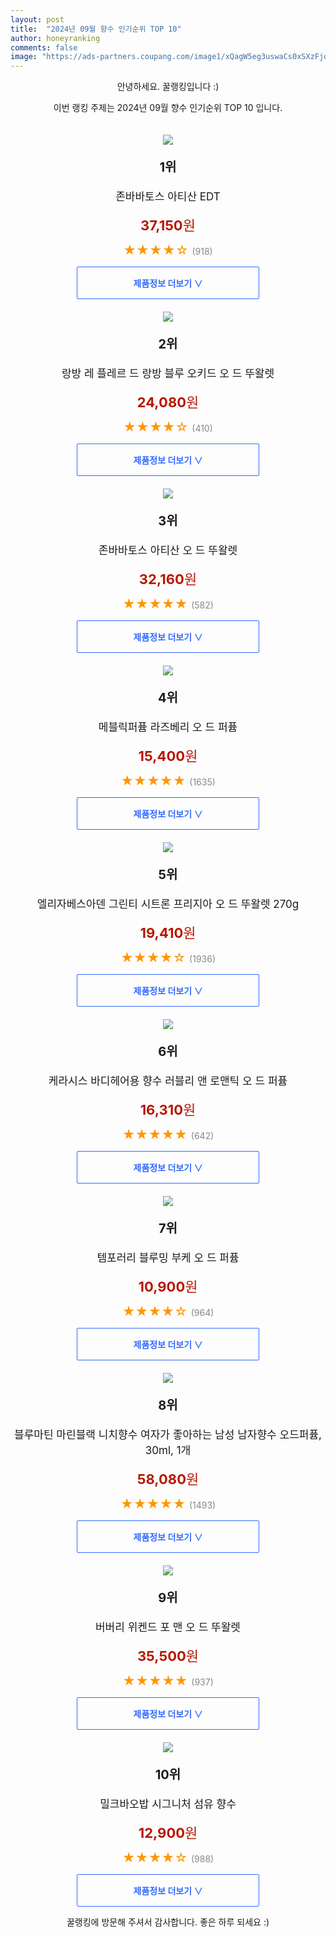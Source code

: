 ```yaml
---
layout: post
title:  "2024년 09월 향수 인기순위 TOP 10"
author: honeyranking
comments: false
image: "https://ads-partners.coupang.com/image1/xQagW5eg3uswaCs0xSXzFjoXituu376ivJo0p7LxXSVLiFqPKGwPuVa92IaIrBEAUdRSDm39g3JkOtkFqNOSY0JxKHyuf8zI04RpU1aT0Rcz1II6s2xUNzS2sBlcQnNv8TO-Rhw4koqK18ywVvMqcJxAPLsBTkPb_bg9dDWF6vfs2IkavdoDTLR9208PWwSt8QsWVw9n6KTHf61nDmrl-x-TY-MN9s-JUfprKS23m4oJztBw-2IjG1FW4Zv0wdCXHjs-qfmzHP7AJPTUaY0ToOUKoj9xvWTOWZ8="
---
```

<p style="text-align: center;">안녕하세요. 꿀랭킹입니다 :)</p>
<p style="text-align: center;">이번 랭킹 주제는 2024년 09월 향수 인기순위 TOP 10 입니다.</p><center><img src="https://ads-partners.coupang.com/image1/xQagW5eg3uswaCs0xSXzFjoXituu376ivJo0p7LxXSVLiFqPKGwPuVa92IaIrBEAUdRSDm39g3JkOtkFqNOSY0JxKHyuf8zI04RpU1aT0Rcz1II6s2xUNzS2sBlcQnNv8TO-Rhw4koqK18ywVvMqcJxAPLsBTkPb_bg9dDWF6vfs2IkavdoDTLR9208PWwSt8QsWVw9n6KTHf61nDmrl-x-TY-MN9s-JUfprKS23m4oJztBw-2IjG1FW4Zv0wdCXHjs-qfmzHP7AJPTUaY0ToOUKoj9xvWTOWZ8=" style="margin-top:20px" /></center><p style="text-align: center; font-size: 20px"><b>1위</b></p><p style="text-align: center; font-size: 17px">존바바토스 아티산 EDT</p><p style="text-align: center;"><span style="color: #b61800; font-size: 22px;"><b>37,150</b>원</span></p><p style="text-align: center;"><span style="color: #ff9600; font-size: 20px;">★★★★☆ </span><span style="color: #878787;">(918)</span></p><center><a href="https://link.coupang.com/re/AFFSDP?lptag=AF3899140&subid=honeyrank&pageKey=345494284&itemId=2554413862&vendorItemId=3002625520&traceid=V0-153-c5e4a99f687bf640&requestid=20240915050000524110478324&token=31850C%7CMIXED"><div style="font-size: 14px; display: inline-block; padding: 15px 90px; color: #346aff; border-radius: 2px; border: 1px solid #346aff; cursor: pointer;"><b>제품정보 더보기 &or;</b></div></a></center><center><img src="https://ads-partners.coupang.com/image1/H6JylUJvIDkvdk5VH7X1rUDyiIPKDn5nL25vVOvaNioh7sWVxx1IHS8KOU-oxULfhlLemo0_-QIYm-ah65Dgrn_NN7E0D39l6cvskeRx3gDfSDMwiWJ8KlXOur36KenHrQlgw6SXgx8ym81DSRQ-42eePCNaTnrLv-GBlDJpUrDnCXXi9Gbo8FGBXiIlPR6MzyLWNrCVwOB2eVA69Xn7sb63ovzT9yqViAX1yQ3R0CQURzsAK-rwCd7fMNuAbdGP-InPLLOseTHOdRHnBx-HMTZzEN3nbjqsLAU=" style="margin-top:20px" /></center><p style="text-align: center; font-size: 20px"><b>2위</b></p><p style="text-align: center; font-size: 17px">랑방 레 플레르 드 랑방 블루 오키드 오 드 뚜왈렛</p><p style="text-align: center;"><span style="color: #b61800; font-size: 22px;"><b>24,080</b>원</span></p><p style="text-align: center;"><span style="color: #ff9600; font-size: 20px;">★★★★☆ </span><span style="color: #878787;">(410)</span></p><center><a href="https://link.coupang.com/re/AFFSDP?lptag=AF3899140&subid=honeyrank&pageKey=7070423384&itemId=17556105616&vendorItemId=84722925889&traceid=V0-153-5b91fee0e584a020&requestid=20240915050000524110478324&token=31850C%7CMIXED"><div style="font-size: 14px; display: inline-block; padding: 15px 90px; color: #346aff; border-radius: 2px; border: 1px solid #346aff; cursor: pointer;"><b>제품정보 더보기 &or;</b></div></a></center><center><img src="https://ads-partners.coupang.com/image1/tC3zOWpJ55lI5hBJtCvTD12MpBL5k6zVEie-tzexlpVLnS9pzn7PZ5i8O_LDbRhmQ4HDediwCpSelaY4v4xmh87NbxUY07h4cAPFULmeYgP2JPfy7VmpLcxFWVu57IBH310Mf9f_xHiUWdAKbriPc0XE5hj8VsfsaSCMAR6Xq50LGJVm_iQrhlCF0GqluSLbGZes4PHepg4s-GHfwJpadMye7BJurrGXC9aF2QjzoA2WiBqMw-CZ77tOlxyrHNJtQlf1lJ53A0cW2JpA4RxE5UtFC0jNVL1nEw==" style="margin-top:20px" /></center><p style="text-align: center; font-size: 20px"><b>3위</b></p><p style="text-align: center; font-size: 17px">존바바토스 아티산 오 드 뚜왈렛</p><p style="text-align: center;"><span style="color: #b61800; font-size: 22px;"><b>32,160</b>원</span></p><p style="text-align: center;"><span style="color: #ff9600; font-size: 20px;">★★★★★ </span><span style="color: #878787;">(582)</span></p><center><a href="https://link.coupang.com/re/AFFSDP?lptag=AF3899140&subid=honeyrank&pageKey=345494284&itemId=13734917032&vendorItemId=3002625519&traceid=V0-153-c5e4a99f687bf640&requestid=20240915050000524110478324&token=31850C%7CMIXED"><div style="font-size: 14px; display: inline-block; padding: 15px 90px; color: #346aff; border-radius: 2px; border: 1px solid #346aff; cursor: pointer;"><b>제품정보 더보기 &or;</b></div></a></center><center><img src="https://ads-partners.coupang.com/image1/sKV3pRSiVsJeAiqNsBjohFDjI4JZJvsBvmC_cOWd9eixHFlWzZIqgnNO-6mgWeJz_dI4YZXa0SheJjXXNLvB4LMi6q_E34zYHtlothNO5pilopzpZ2amlFibywNmovUhDADqzJKjsnk-biXEUmOyKky10V3IjR-4j4nhuXl9_GN-9xwYFnoRE0joyPAlFVixUWatNJszWLLeGKT4W_kT84VJGLhD5eR1YdRcenrRHxAD1yfituVflSNJvkjOoEGW3htTk-Ge5SlohanovqFXTrJ2vM_ymQ4xRCo=" style="margin-top:20px" /></center><p style="text-align: center; font-size: 20px"><b>4위</b></p><p style="text-align: center; font-size: 17px">메블릭퍼퓸 라즈베리 오 드 퍼퓸</p><p style="text-align: center;"><span style="color: #b61800; font-size: 22px;"><b>15,400</b>원</span></p><p style="text-align: center;"><span style="color: #ff9600; font-size: 20px;">★★★★★ </span><span style="color: #878787;">(1635)</span></p><center><a href="https://link.coupang.com/re/AFFSDP?lptag=AF3899140&subid=honeyrank&pageKey=1555820562&itemId=2660956964&vendorItemId=70651572938&traceid=V0-153-02fadc603fad3878&requestid=20240915050000524110478324&token=31850C%7CMIXED"><div style="font-size: 14px; display: inline-block; padding: 15px 90px; color: #346aff; border-radius: 2px; border: 1px solid #346aff; cursor: pointer;"><b>제품정보 더보기 &or;</b></div></a></center><center><img src="https://ads-partners.coupang.com/image1/MsWubSbi8BBSI_RPMnpVnOiz6_Au3_zzywlmTJBWmO1zXHINkn3ws4p8AYcVyfg2cqJdKuOo889JDqiw3aaT4PC47TZgeLepdnoJFhRmVmQvdcNx0Q1zlfMvOTBmBE_aWiZDYLZ8RP5TjhAkUzZ2S9B6pyvbMLattRLx55M762Ch8HITawWYgJcdJJQ7FDInaAE-5eKI5d3DjOmRqRnMtITwJcmcPnrVEzyc38kJnwX9nSMSCLY9GHFyX8b4O9TjPYLLpJ-Pjp3tZGSx_Rw1ZtMNJdiXBKgGiQ==" style="margin-top:20px" /></center><p style="text-align: center; font-size: 20px"><b>5위</b></p><p style="text-align: center; font-size: 17px">엘리자베스아덴 그린티 시트론 프리지아 오 드 뚜왈렛 270g</p><p style="text-align: center;"><span style="color: #b61800; font-size: 22px;"><b>19,410</b>원</span></p><p style="text-align: center;"><span style="color: #ff9600; font-size: 20px;">★★★★☆ </span><span style="color: #878787;">(1936)</span></p><center><a href="https://link.coupang.com/re/AFFSDP?lptag=AF3899140&subid=honeyrank&pageKey=7569604382&itemId=19960003063&vendorItemId=87794266183&traceid=V0-153-878b20b55fbd67dd&requestid=20240915050000524110478324&token=31850C%7CMIXED"><div style="font-size: 14px; display: inline-block; padding: 15px 90px; color: #346aff; border-radius: 2px; border: 1px solid #346aff; cursor: pointer;"><b>제품정보 더보기 &or;</b></div></a></center><center><img src="https://ads-partners.coupang.com/image1/IQxHyggV11xzf3yzIe8XMNOxfquhYnALykleIWcCP7XHZdMmDSKAXrmnO4K4dVH-6c65LWOg4QLBc8LzRS5YIstKXP8Jq2kkUUoucj-MkyWlIKtlOW-v0IcmMQzoiMawAGIDorkmOBbKmMV0LdOEQOJPjjMYbSxYHnkcerk_fFQsSsKmQWnZCs5Ygi4N1233FYEfuTfmKGxW3c94auJSZ4o6_jArRONsjT1MSntvw40lx_OJzNZUctsjJHmmOdiH27jyRdeH2mBTruvN-uEc9VINNNUuP-iuN6pi" style="margin-top:20px" /></center><p style="text-align: center; font-size: 20px"><b>6위</b></p><p style="text-align: center; font-size: 17px">케라시스 바디헤어용 향수 러블리 앤 로맨틱 오 드 퍼퓸</p><p style="text-align: center;"><span style="color: #b61800; font-size: 22px;"><b>16,310</b>원</span></p><p style="text-align: center;"><span style="color: #ff9600; font-size: 20px;">★★★★★ </span><span style="color: #878787;">(642)</span></p><center><a href="https://link.coupang.com/re/AFFSDP?lptag=AF3899140&subid=honeyrank&pageKey=6455142489&itemId=14028901178&vendorItemId=81277295695&traceid=V0-153-3a9206c9703513c6&requestid=20240915050000524110478324&token=31850C%7CMIXED"><div style="font-size: 14px; display: inline-block; padding: 15px 90px; color: #346aff; border-radius: 2px; border: 1px solid #346aff; cursor: pointer;"><b>제품정보 더보기 &or;</b></div></a></center><center><img src="https://ads-partners.coupang.com/image1/uCN6qBVP4bEirfDeuDC3SFCCgxMrNYTQIb-zVTyaH4KZSHycmDimy3LTtfzzsjwwas2O5IeSjdvQgkFyK91M7uJ8Taf5-6NXnVSfHTMsW0eLzIOLpVnuF3nz9YTvURfcQIdK7G0Gn-vZuElve898qXYy6aWTp3QpGiELjhQAHiSV2wP-kp-IIo9z28Shi_lICaLq0lcSkli3B9K61ZJC3qxFcueAj7udGP_5zGftolWwBCNz4AdF1hT5Q7pOKkHtbfgPscybruEXMtkDh8J6wvS6GbrStB45rDo=" style="margin-top:20px" /></center><p style="text-align: center; font-size: 20px"><b>7위</b></p><p style="text-align: center; font-size: 17px">템포러리 블루밍 부케 오 드 퍼퓸</p><p style="text-align: center;"><span style="color: #b61800; font-size: 22px;"><b>10,900</b>원</span></p><p style="text-align: center;"><span style="color: #ff9600; font-size: 20px;">★★★★☆ </span><span style="color: #878787;">(964)</span></p><center><a href="https://link.coupang.com/re/AFFSDP?lptag=AF3899140&subid=honeyrank&pageKey=8201985399&itemId=23515298174&vendorItemId=90541690865&traceid=V0-153-faac29626a5eb3d9&requestid=20240915050000524110478324&token=31850C%7CMIXED"><div style="font-size: 14px; display: inline-block; padding: 15px 90px; color: #346aff; border-radius: 2px; border: 1px solid #346aff; cursor: pointer;"><b>제품정보 더보기 &or;</b></div></a></center><center><img src="https://ads-partners.coupang.com/image1/_gCLi1LkIMfoD4lQ_vFo25z6Hnz8qKVkfTVHbflJk52F29KTH084PfpVLHMyej6zLI_o9ugD81LfhSh_egxPWDTn_sFRm9pCJ6yP8ANDBWlW9je_m9nhkD9t2J9x53uJS9v-5BRhXnAImtBmlQAq0RrXY-ISDAn3yJm-PpRafAXrruOIyBD3tlOXm2gLQX-wY_SmnF_ZFMCZBperbFsdpZpqccKmb6u1PFoZEIUR0IQ10IeTDNwNu9g6G31A0SjEqcHo8WSr8pqCoGKsegD55u-t9PKDQsL0B-GhXHmzz5KXh4ELfnJZyHD5UAJ68O94" style="margin-top:20px" /></center><p style="text-align: center; font-size: 20px"><b>8위</b></p><p style="text-align: center; font-size: 17px">블루마틴 마린블랙 니치향수 여자가 좋아하는 남성 남자향수 오드퍼퓸, 30ml, 1개</p><p style="text-align: center;"><span style="color: #b61800; font-size: 22px;"><b>58,080</b>원</span></p><p style="text-align: center;"><span style="color: #ff9600; font-size: 20px;">★★★★★ </span><span style="color: #878787;">(1493)</span></p><center><a href="https://link.coupang.com/re/AFFSDP?lptag=AF3899140&subid=honeyrank&pageKey=7719014800&itemId=20710798329&vendorItemId=87967476774&traceid=V0-153-7f4a77487129f389&clickBeacon=eca24c60-72d3-11ef-b4d6-add5c23bbbbf%7E3&requestid=20240915050000524110478324&token=31850C%7CMIXED"><div style="font-size: 14px; display: inline-block; padding: 15px 90px; color: #346aff; border-radius: 2px; border: 1px solid #346aff; cursor: pointer;"><b>제품정보 더보기 &or;</b></div></a></center><center><img src="https://ads-partners.coupang.com/image1/ML4d5JHy_ZyUvZEbMA-M3v0dCWKcF1VCx6XxyDe28792ILJA_IZ9LtkSNRn9b3cUY654misK87yvIQ9mt0e77eGPJKCJmt6EEQRFQ4mNRNKOBgthNA_2m-1hkIdfO7UYeAOrbtybRkBAitjMMNZJKRwoC9Ll_Awrg7mQNfxZBtWY3TtPsWEqXysOqSH5ti8STWXLL5UxiL8DZWDlOs5GTc_4ou8W7NwLO9WU6gTehCpzvpJ9oekTNRtKtGP5ZwIUkMKAGQSd_mDvBOOois67K3HmUvoyEWd3nfkBfLAwIufNocc6TKGxkyEK" style="margin-top:20px" /></center><p style="text-align: center; font-size: 20px"><b>9위</b></p><p style="text-align: center; font-size: 17px">버버리 위켄드 포 맨 오 드 뚜왈렛</p><p style="text-align: center;"><span style="color: #b61800; font-size: 22px;"><b>35,500</b>원</span></p><p style="text-align: center;"><span style="color: #ff9600; font-size: 20px;">★★★★★ </span><span style="color: #878787;">(937)</span></p><center><a href="https://link.coupang.com/re/AFFSDP?lptag=AF3899140&subid=honeyrank&pageKey=6290495606&itemId=18169457495&vendorItemId=85318894099&traceid=V0-153-600a65a681ddc2f2&requestid=20240915050000524110478324&token=31850C%7CMIXED"><div style="font-size: 14px; display: inline-block; padding: 15px 90px; color: #346aff; border-radius: 2px; border: 1px solid #346aff; cursor: pointer;"><b>제품정보 더보기 &or;</b></div></a></center><center><img src="https://ads-partners.coupang.com/image1/GBKFjzP7D_EifvgEGPXtTvMCIRTBk9yZTKkgxvBBUkWpVLIITJr7Rzy3VcPEJat8oKKG-N6XtY_FRVqtf2aZsWzkrdXhP9OhTX8WsniM1Gv2sChj-xzeA_73aZ9s0KFAxG03x4Lay_FEeDRm7aOG-LdDj9t6wJjYT2EjTbmLjCeK8esoSt3IFthDwMEzwSe7IOEuvQkcXx_KvkNRZPfXcDoboJ8tmIhEaJMolmGGkhYPcCguigN2Kl3goBMpz_ceur8kN94_PrXgyC5P5kBuPFDNpkFU5zq6I97BKg==" style="margin-top:20px" /></center><p style="text-align: center; font-size: 20px"><b>10위</b></p><p style="text-align: center; font-size: 17px">밀크바오밥 시그니처 섬유 향수</p><p style="text-align: center;"><span style="color: #b61800; font-size: 22px;"><b>12,900</b>원</span></p><p style="text-align: center;"><span style="color: #ff9600; font-size: 20px;">★★★★☆ </span><span style="color: #878787;">(988)</span></p><center><a href="https://link.coupang.com/re/AFFSDP?lptag=AF3899140&subid=honeyrank&pageKey=8220178093&itemId=23624600453&vendorItemId=90650148968&traceid=V0-153-a17beb79d4dba9f4&requestid=20240915050000524110478324&token=31850C%7CMIXED"><div style="font-size: 14px; display: inline-block; padding: 15px 90px; color: #346aff; border-radius: 2px; border: 1px solid #346aff; cursor: pointer;"><b>제품정보 더보기 &or;</b></div></a></center><p style="text-align: center;">꿀랭킹에 방문해 주셔서 감사합니다. 좋은 하루 되세요 :)</p>